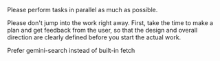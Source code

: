 Please perform tasks in parallel as much as possible.

Please don't jump into the work right away.
First, take the time to make a plan and get feedback from the user, so that the design and overall direction are clearly defined before you start the actual work.

Prefer gemini-search instead of built-in fetch

